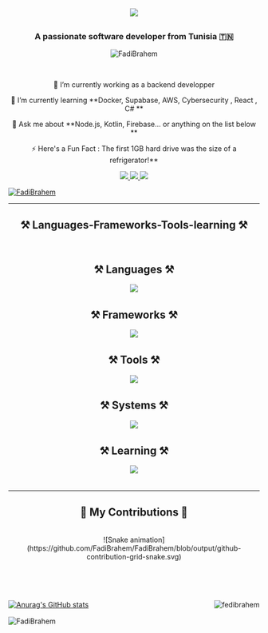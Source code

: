 
<h1 align="center">
    <img src="https://readme-typing-svg.herokuapp.com/?font=Righteous&size=35&center=true&vCenter=true&width=500&height=70&duration=4000&lines=Hi+There!+👋;+I'm+Fedi+Brahem!;" />
</h1>

<h3 align="center">A passionate software developer from Tunisia 🇹🇳</h3>
<p align="center"> <img src="https://komarev.com/ghpvc/?username=FadiBrahem&label=Profile%20views&color=0e75b6&style=for-the-badge&abbreviated=true" alt="FadiBrahem" /> </p>
<br/>

<div align="center">
 
 🔭 I’m currently working as a backend developper
 
 🌱 I’m currently learning **Docker, Supabase, AWS, Cybersecurity , React , C# **

💬 Ask me about **Node.js, Kotlin, Firebase... or anything on the list below **

⚡ Here's a Fun Fact : The first 1GB hard drive was the size of a refrigerator!**

 </div>
 
<div align="center"> 
  <a href="mailto:brahemfadi@hotmail.com">
    <img src="https://img.shields.io/badge/Gmail-333333?style=for-the-badge&logo=gmail&logoColor=red" />
  </a>
  <a href="https://www.linkedin.com/in/fedibrahem/" target="_blank">
    <img src="https://img.shields.io/badge/LinkedIn-0077B5?style=for-the-badge&logo=linkedin&logoColor=white" target="_blank" />
  </a>
  <a href="https://fadibrahem.github.io/" target="_blank">
     <img src="https://img.shields.io/badge/Portfolio-FF5722?style=for-the-badge&logo=todoist&logoColor=white" target="_blank" /> <!-- sqlite, safari, google-chrome are other good icon options -->
  </a>
</div>
<p align="left"> <a href="https://github.com/ryo-ma/github-profile-trophy"><img src="https://github-profile-trophy.vercel.app/?username=FadiBrahem&theme=onedark" alt="FadiBrahem" /></a> </p>
 <hr/>
 
<h2 align="center">⚒️ Languages-Frameworks-Tools-learning ⚒️</h2>
<br/>
<div align="center">

  <h2 align="center">⚒️ Languages ⚒️</h2>   
  <img src="https://skillicons.dev/icons?i=dart,c,java,js,php,cpp,cs,py,html,css,kotlin" /><br>

  <h2 align="center">⚒️ Frameworks ⚒️</h2>  
  <img src="https://skillicons.dev/icons?i=angular,express,nestjs,spring,flutter,bootstrap,qt,react,dotnet,electron,symfony,vue" /><br>

  <h2 align="center">⚒️ Tools ⚒️</h2>  
  <img src="https://skillicons.dev/icons?i=vscode,gitlab,github,androidstudio,git,nodejs,firebase,mongodb,mysql,discord,docker,eclipse,arduino,linkedin,gmail,npm,obsidian,postgres,powershell,sqlite,twitter,unity,wordpress,yarn,visualstudio" /><br>

  <h2 align="center">⚒️ Systems ⚒️</h2> 
  <img src="https://skillicons.dev/icons?i=arch,linux,windows" /><br>

  <h2 align="center">⚒️ Learning ⚒️</h2>  
  <img src="https://skillicons.dev/icons?i=typescript,sass,threejs,supabase,nextjs,ocaml,tailwind,go" /><br>

</div>


<br/>
<hr/>

<div align="center">
  <h2>🐍 My Contributions 🐍</h2>
  <br>
  ![Snake animation](https://github.com/FadiBrahem/FadiBrahem/blob/output/github-contribution-grid-snake.svg)
  
  <br/><br/><br/>
</div>




</div>
 <img align="right" height="180em" alt="fedibrahem" src="https://media.giphy.com/media/l44Qqz6gO6JiVV3pu/giphy.gif">

[![Anurag's GitHub stats](https://github-readme-stats.vercel.app/api?username=FadiBrahem&show_icons=true&theme=dracula)](https://github.com/anuraghazra/github-readme-stats)

<p><img align="center" src="https://github-readme-streak-stats.herokuapp.com/?user=FadiBrahem&theme=dark" alt="FadiBrahem" /></p>
</div>
